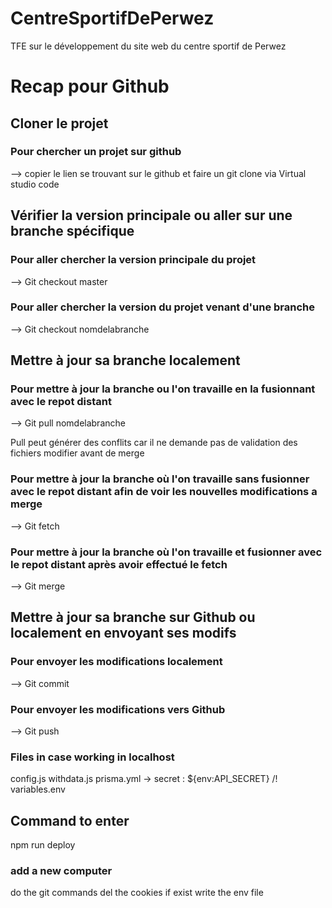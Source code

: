 # CentreSportifDePerwez

TFE sur le développement du site web du centre sportif de Perwez

# Recap pour Github

## Cloner le projet
### Pour chercher un projet sur github

--> copier le lien se trouvant sur le github et faire un git clone via Virtual studio code

## Vérifier la version principale ou aller sur une branche spécifique

### Pour aller chercher la version principale du projet

--> Git checkout master

### Pour aller chercher la version du projet venant d'une branche

--> Git checkout nomdelabranche

## Mettre à jour sa branche localement

### Pour mettre à jour la branche ou l'on travaille en la fusionnant avec le repot distant

--> Git pull nomdelabranche

Pull peut générer des conflits car il ne demande pas de validation des fichiers modifier avant de merge

### Pour mettre à jour la branche où l'on travaille sans fusionner avec le repot distant afin de voir les nouvelles modifications a merge

--> Git fetch

### Pour mettre à jour la branche où l'on travaille et fusionner avec le repot distant après avoir effectué le fetch

--> Git merge

## Mettre à jour sa branche sur Github ou localement en envoyant ses modifs

### Pour envoyer les modifications localement

--> Git commit

### Pour envoyer les modifications vers Github

--> Git push

### Files in case working in localhost

config.js
withdata.js
prisma.yml
-> secret : ${env:API_SECRET} /!\
variables.env

## Command to enter

npm run deploy

### add a new computer 

do the git commands
del the cookies if exist
write the env file
